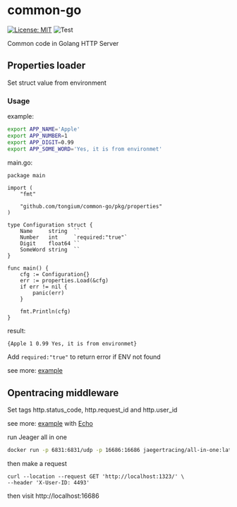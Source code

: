 # common-go

[![License: MIT](https://img.shields.io/badge/License-MIT-yellow.svg)](https://opensource.org/licenses/MIT)
![Test](https://github.com/tongium/common-go/actions/workflows/test.yml/badge.svg)

Common code in Golang HTTP Server

## Properties loader

Set struct value from environment

### Usage

example:

```sh
export APP_NAME='Apple'
export APP_NUMBER=1
export APP_DIGIT=0.99
export APP_SOME_WORD='Yes, it is from environmet'
```

main.go:

```golang
package main

import (
	"fmt"

	"github.com/tongium/common-go/pkg/properties"
)

type Configuration struct {
	Name     string  ``
	Number   int     `required:"true"`
	Digit    float64 ``
	SomeWord string  ``
}

func main() {
	cfg := Configuration{}
	err := properties.Load(&cfg)
	if err != nil {
		panic(err)
	}

	fmt.Println(cfg)
}
```

result:

```sh
{Apple 1 0.99 Yes, it is from environmet}
```

Add `required:"true"` to return error if ENV not found


see more: [example](example/properties/main.go)

## Opentracing middleware

Set tags http.status_code, http.request_id and http.user_id

see more: [example](example/jeager/main.go) with [Echo](https://echo.labstack.com/)

run Jeager all in one

```sh
docker run -p 6831:6831/udp -p 16686:16686 jaegertracing/all-in-one:latest
```

then make a request

```
curl --location --request GET 'http://localhost:1323/' \
--header 'X-User-ID: 4493'
```

then visit http://localhost:16686